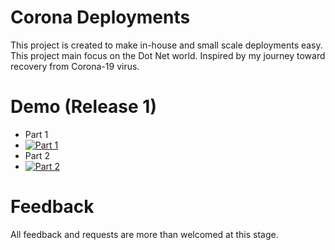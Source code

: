 # Corona Deployments
This project is created to make in-house and small scale deployments easy. This project main focus on the Dot Net world. Inspired by my journey toward recovery from Corona-19 virus.

# Demo (Release 1)
- Part 1
- [![Part 1](https://img.youtube.com/vi/janRNXjJ20g/0.jpg)](https://www.youtube.com/watch?v=janRNXjJ20g)
- Part 2
- [![Part 2](https://img.youtube.com/vi/zgRTFhm_7po/0.jpg)](https://www.youtube.com/watch?v=zgRTFhm_7po)

# Feedback
All feedback and requests are more than welcomed at this stage.
